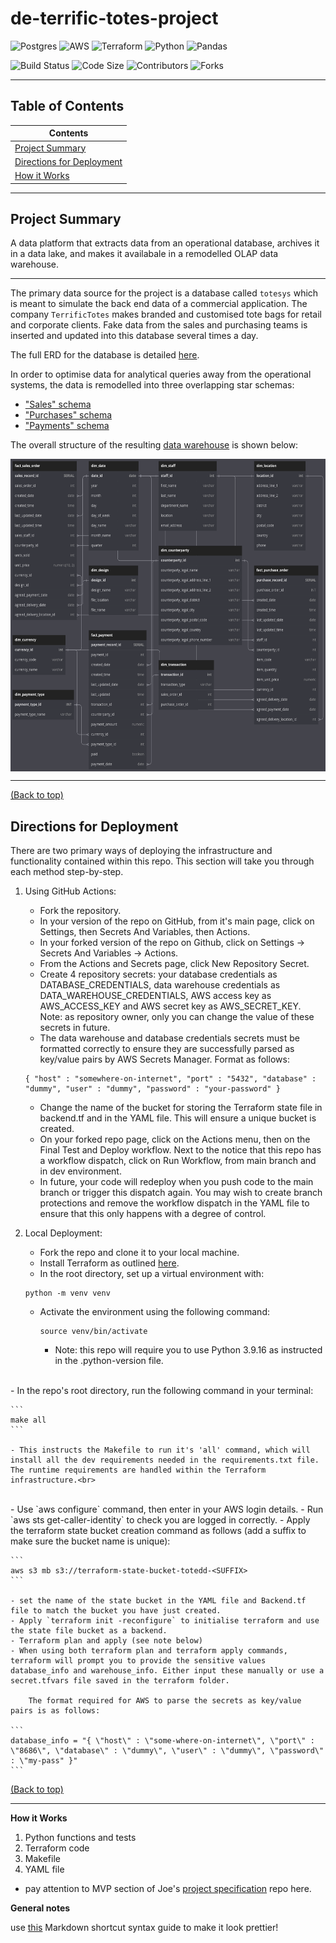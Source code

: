# de-terrific-totes-project

![Postgres](https://img.shields.io/badge/postgres-%23316192.svg?style=for-the-badge&logo=postgresql&logoColor=white)
![AWS](https://img.shields.io/badge/AWS-%23FF9900.svg?style=for-the-badge&logo=amazon-aws&logoColor=white)
![Terraform](https://img.shields.io/badge/terraform-%235835CC.svg?style=for-the-badge&logo=terraform&logoColor=white)
![Python](https://img.shields.io/badge/python-3670A0?style=for-the-badge&logo=python&logoColor=ffdd54)
![Pandas](https://img.shields.io/badge/pandas-%23150458.svg?style=for-the-badge&logo=pandas&logoColor=white)

![Build Status](https://img.shields.io/github/actions/workflow/status/moejolloy/de-terrific-totes-project/test-and-deploy.yml?event=push&style=for-the-badge)
![Code Size](https://img.shields.io/github/languages/code-size/moejolloy/de-terrific-totes-project?style=for-the-badge)
![Contributors](https://img.shields.io/github/contributors/moejolloy/de-terrific-totes-project?style=for-the-badge)
![Forks](https://img.shields.io/github/forks/moejolloy/de-terrific-totes-project?style=for-the-badge)

---

## Table of Contents
|Contents|
|----------|
|[Project Summary](#project-summary)|
|[Directions for Deployment](#directions-for-deployment)|
|[How it Works]()|

---

## Project Summary

A data platform that extracts data from an operational database, archives it in a data lake, and makes it availabale in a remodelled OLAP data warehouse.

---

The primary data source for the project is a database called `totesys` which is meant to simulate the back end data of a commercial application. The company `TerrificTotes` makes branded and customised tote bags for retail and corporate clients.
Fake data from the sales and purchasing teams is inserted and updated into this database several times a day.

The full ERD for the database is detailed [here](https://dbdiagram.io/d/6332fecf7b3d2034ffcaaa92).

In order to optimise data for analytical queries away from the operational systems, the data is remodelled into three overlapping star schemas:
 - ["Sales" schema](https://dbdiagram.io/d/637a423fc9abfc611173f637)
 - ["Purchases" schema](https://dbdiagram.io/d/637b3e8bc9abfc61117419ee)
 - ["Payments" schema](https://dbdiagram.io/d/637b41a5c9abfc6111741ae8)

The overall structure of the resulting [data warehouse](https://dbdiagram.io/d/63a19c5399cb1f3b55a27eca) is shown below:

<img
    src = 'complete-erd.png'
    alt = 'Complete entity relationship diagram for data warehouse'
    width = 650
    height = 500
    align = top
/>

---

[(Back to top)](#table-of-contents)

## Directions for Deployment

There are two primary ways of deploying the infrastructure and functionality contained within this repo. This section will take you through each method step-by-step.

1. Using GitHub Actions:
	- Fork the repository.
	- In your version of the repo on GitHub, from it's main page, click on Settings, then Secrets And Variables, then Actions.
    - In your forked version of the repo on Github, click on Settings → Secrets And Variables → Actions.
	- From the Actions and Secrets page, click New Repository Secret.
	- Create 4 repository secrets: your database credentials as DATABASE_CREDENTIALS, data warehouse credentials as DATA_WAREHOUSE_CREDENTIALS, AWS access key as AWS_ACCESS_KEY and AWS secret key as AWS_SECRET_KEY. Note: as repository owner, only you can change the value of these secrets in future.
	- The data warehouse and database credentials secrets must be formatted correctly to ensure they are successfully parsed as key/value pairs by AWS Secrets Manager. Format as follows:

	```
	{ "host" : "somewhere-on-internet", "port" : "5432", "database" : "dummy", "user" : "dummy", "password" : "your-password" }
	```

	- Change the name of the bucket for storing the Terraform state file in backend.tf and in the YAML file. This will ensure a unique bucket is created.
	- On your forked repo page, click on the Actions menu, then on the Final Test and Deploy workflow. Next to the notice that this repo has a workflow dispatch, click on Run Workflow, from main branch and in dev environment.
	- In future, your code will redeploy when you push code to the main branch or trigger this dispatch again. You may wish to create branch protections and remove the workflow dispatch in the YAML file to ensure that this only happens with a degree of control.

2. Local Deployment:
	- Fork the repo and clone it to your local machine.
	- Install Terraform as outlined [here](https://developer.hashicorp.com/terraform/tutorials/aws-get-started/install-cli).
	- In the root directory, set up a virtual environment with:

	```
	python -m venv venv
	```

	- Activate the environment using the following command:

		```
		source venv/bin/activate
		```

		- Note: this repo will require you to use Python 3.9.16 as instructed in the .python-version file.<br>
<br/>
	- In the repo's root directory, run the following command in your terminal:
	 	
    ```
	make all
	```

	- This instructs the Makefile to run it's 'all' command, which will install all the dev requirements needed in the requirements.txt file. The runtime requirements are handled within the Terraform infrastructure.<br>
<br/>
	-  Use `aws configure` command, then enter in your AWS login details.
	-  Run `aws sts get-caller-identity` to check you are logged in correctly.
	- Apply the terraform state bucket creation command as follows (add a suffix to make sure the bucket name is unique):

	```
	aws s3 mb s3://terraform-state-bucket-totedd-<SUFFIX>
	```

	- set the name of the state bucket in the YAML file and Backend.tf file to match the bucket you have just created.
	- Apply `terraform init -reconfigure` to initialise terraform and use the state file bucket as a backend.
	- Terraform plan and apply (see note below)
	- When using both terraform plan and terraform apply commands, terraform will prompt you to provide the sensitive values database_info and warehouse_info. Either input these manually or use a secret.tfvars file saved in the terraform folder.

        The format required for AWS to parse the secrets as key/value pairs is as follows:
	
    ```
	database_info = "{ \"host\" : \"some-where-on-internet\", \"port\" : \"8686\", \"database\" : \"dummy\", \"user\" : \"dummy\", \"password\" : \"my-pass" }"
	```

[(Back to top)](#table-of-contents)

---

**How it Works**

1. Python functions and tests
2. Terraform code
3. Makefile
4. YAML file
- pay attention to MVP section of Joe's  [project specification](https://github.com/northcoders/de-project-specification) repo here.

**General notes**

use [this](https://www.markdownguide.org/cheat-sheet/) Markdown shortcut syntax guide to make it look prettier!